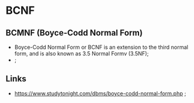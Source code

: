 # BCNF

## BCMNF (Boyce-Codd Normal Form)

- Boyce-Codd Normal Form or BCNF is an extension to the third normal form, and is also known as 3.5 Normal Formv (3.5NF);
- ;

## Links

- <https://www.studytonight.com/dbms/boyce-codd-normal-form.php> ;
